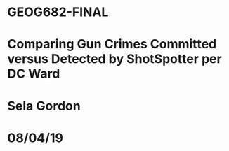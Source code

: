 # GEOG682-FINAL
# Comparing  Gun Crimes Committed versus Detected by ShotSpotter per DC Ward
# Sela Gordon
# 08/04/19



